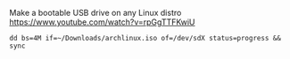  Make a bootable USB drive on any Linux distro  
 https://www.youtube.com/watch?v=rpGgTTFKwiU  

 `dd bs=4M if=~/Downloads/archlinux.iso of=/dev/sdX status=progress && sync`

